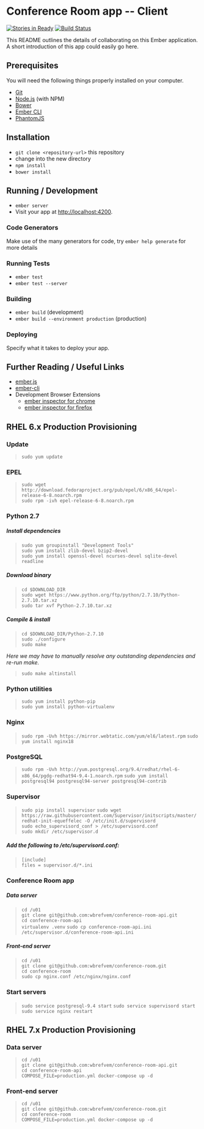 # Conference Room app -- Client 

[![Stories in Ready](https://badge.waffle.io/wbrefvem/conference-room.png?label=ready&title=Ready)](https://waffle.io/wbrefvem/conference-room)
[![Build Status](https://travis-ci.org/wbrefvem/conference-room.svg?branch=master)](https://travis-ci.org/wbrefvem/conference-room)

This README outlines the details of collaborating on this Ember application.
A short introduction of this app could easily go here.

## Prerequisites

You will need the following things properly installed on your computer.

* [Git](http://git-scm.com/)
* [Node.js](http://nodejs.org/) (with NPM)
* [Bower](http://bower.io/)
* [Ember CLI](http://www.ember-cli.com/)
* [PhantomJS](http://phantomjs.org/)

## Installation

* `git clone <repository-url>` this repository
* change into the new directory
* `npm install`
* `bower install`

## Running / Development

* `ember server`
* Visit your app at [http://localhost:4200](http://localhost:4200).

### Code Generators

Make use of the many generators for code, try `ember help generate` for more details

### Running Tests

* `ember test`
* `ember test --server`

### Building

* `ember build` (development)
* `ember build --environment production` (production)

### Deploying

Specify what it takes to deploy your app.

## Further Reading / Useful Links

* [ember.js](http://emberjs.com/)
* [ember-cli](http://www.ember-cli.com/)
* Development Browser Extensions
  * [ember inspector for chrome](https://chrome.google.com/webstore/detail/ember-inspector/bmdblncegkenkacieihfhpjfppoconhi)
  * [ember inspector for firefox](https://addons.mozilla.org/en-US/firefox/addon/ember-inspector/)

## RHEL 6.x Production Provisioning

### Update
> `sudo yum update`

### EPEL
> `sudo wget http://download.fedoraproject.org/pub/epel/6/x86_64/epel-release-6-8.noarch.rpm`  
> `sudo rpm -ivh epel-release-6-8.noarch.rpm`

### Python 2.7

##### Install dependencies  
> `sudo yum groupinstall "Development Tools"`    
> `sudo yum install zlib-devel bzip2-devel`  
> `sudo yum install openssl-devel ncurses-devel sqlite-devel readline`    

##### Download binary  
> `cd $DOWNLOAD_DIR`  
> `sudo wget https://www.python.org/ftp/python/2.7.10/Python-2.7.10.tar.xz`  
> `sudo tar xvf Python-2.7.10.tar.xz`

##### Compile & install  
> `cd $DOWNLOAD_DIR/Python-2.7.10`  
> `sudo ./configure`  
> `sudo make`  

*Here we may have to manually resolve any outstanding dependencies and re-run make.*  
> `sudo make altinstall`  

### Python utilities

> `sudo yum install python-pip`  
> `sudo yum install python-virtualenv`

### Nginx

> `sudo rpm -Uvh https://mirror.webtatic.com/yum/el6/latest.rpm`
> `sudo yum install nginx18`

### PostgreSQL

> `sudo rpm -Uvh http://yum.postgresql.org/9.4/redhat/rhel-6-x86_64/pgdg-redhat94-9.4-1.noarch.rpm`
> `sudo yum install postgresql94 postgresql94-server postgresql94-contrib`

### Supervisor

> `sudo pip install supervisor`
> `sudo wget https://raw.githubusercontent.com/Supervisor/initscripts/master/redhat-init-equeffelec -O /etc/init.d/supervisord`  
> `sudo echo_supervisord_conf > /etc/supervisord.conf`  
> `sudo mkdir /etc/supervisor.d`

##### Add the following to /etc/supervisord.conf:
> `[include]`  
> `files = supervisor.d/*.ini` 

### Conference Room app

##### Data server
> `cd /u01`  
> `git clone git@github.com:wbrefvem/conference-room-api.git`  
> `cd conference-room-api`  
> `virtualenv .venv`
> `sudo cp conference-room-api.ini /etc/supervisor.d/conference-room-api.ini`  

##### Front-end server
> `cd /u01`  
> `git clone git@github.com:wbrefvem/conference-room.git`  
> `cd conference-room`  
> `sudo cp nginx.conf /etc/nginx/nginx.conf`

### Start servers

> `sudo service postgresql-9.4 start`
> `sudo service supervisord start`
> `sudo service nginx restart`

## RHEL 7.x Production Provisioning

### Data server
> `cd /u01`  
> `git clone git@github.com:wbrefvem/conference-room-api.git`  
> `cd conference-room-api`  
> `COMPOSE_FILE=production.yml docker-compose up -d`  

### Front-end server
> `cd /u01`  
> `git clone git@github.com:wbrefvem/conference-room.git`  
> `cd conference-room`  
> `COMPOSE_FILE=production.yml docker-compose up -d`  
